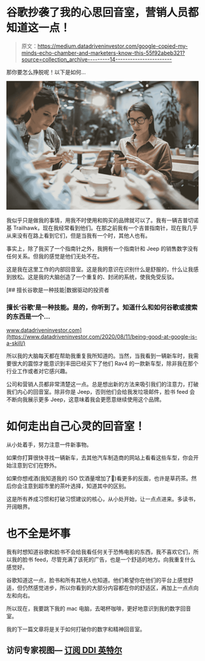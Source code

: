 # 谷歌抄袭了我的心思回音室，营销人员都知道这一点！

> 原文：<https://medium.datadriveninvestor.com/google-copied-my-minds-echo-chamber-and-marketers-know-this-55f92abeb321?source=collection_archive---------14----------------------->

那你要怎么挣脱呢！以下是如何…

![](img/4e4b35cf34fe33989ff49d94c4926d0e.png)

我似乎只是做我的事情，用我不时使用和购买的品牌就可以了。我有一辆吉普切诺基 Trailhawk，现在我经常看到他们。在那之前我有一个吉普指南针，现在我几乎从来没有在路上看到它们，但是当我有一个时，其他人也有。

事实上，除了我买了一个指南针之外，我拥有一个指南针和 Jeep 的销售数字没有任何关系。但我的感觉是他们无处不在。

这是我在这里工作的内部回音室。这是我的意识在识别什么是舒服的，什么让我感到放松。这是我的大脑创造了一个重复的、封闭的系统，使我免受反驳。

[](https://www.datadriveninvestor.com/2020/08/11/being-good-at-google-is-a-skill/) [## 擅长谷歌是一种技能|数据驱动的投资者

### 擅长‘谷歌’是一种技能。是的，你听到了。知道什么和如何谷歌或搜索的东西是一个…

www.datadriveninvestor.com](https://www.datadriveninvestor.com/2020/08/11/being-good-at-google-is-a-skill/) 

所以我的大脑每天都在帮助我重复我所知道的。当然，当我看到一辆新车时，我需要很大的震惊才能意识到丰田已经买下了他们 Rav4 的一款新车型，除非我在那个行业工作或者对它感兴趣。

公司和营销人员都非常清楚这一点。总是想出新的方法来吸引我们的注意力，打破我们内心的回音室。除非你是 Jeep，否则他们会给我发垃圾邮件，脸书 feed 会不断向我展示更多 Jeep，这意味着我会更愿意继续使用这个品牌。

# 如何走出自己心灵的回音室！

从小处着手，努力注意一件新事物。

如果你打算很快寻找一辆新车，去其他汽车制造商的网站上看看这些车型，你会开始注意到它们在野外。

如果你想戒酒(我知道我的 ISO 饮酒量增加了🤭)看更多的反面，也许是草药茶。然后你会注意到超市里的茶叶选择，知道其中的区别。

这是所有养成习惯和打破习惯建议的核心，从小处开始，让一点点进来。多读书，开阔眼界。

# 也不全是坏事

我有时想知道谷歌和脸书不会给我看任何关于恐怖电影的东西，我不喜欢它们，所以我的脸书 feed，尽管充满了该死的广告，也是一个舒适的地方。向我重复什么感觉好。

谷歌知道这一点，脸书和所有其他人也知道。他们希望你在他们的平台上感觉舒适，但仍然感觉进步，所以你看到的大部分内容都在你的舒适区，再加上一点点向左和向右。

所以现在，我要跳下我的 mac 电脑，去喝杯咖啡，更好地意识到我的数字回音室。

我的下一篇文章将是关于如何打破你的数字和精神回音室。

## 访问专家视图— [订阅 DDI 英特尔](https://datadriveninvestor.com/ddi-intel)